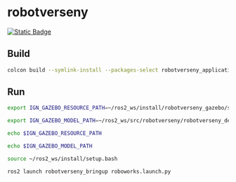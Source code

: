 # robotverseny

[![Static Badge](https://img.shields.io/badge/ROS_2-Humble-34aec5)](https://docs.ros.org/en/humble/)

## Build

``` bash
colcon build --symlink-install --packages-select robotverseny_application robotverseny_description robotverseny_bringup robotverseny_gazebo 
```

## Run


``` bash
export IGN_GAZEBO_RESOURCE_PATH=~/ros2_ws/install/robotverseny_gazebo/share/robotverseny_gazebo/worlds:~/ros2_ws/install/robotverseny_description/share:${IGN_GAZEBO_RESOURCE_PATH}
```

``` bash
export IGN_GAZEBO_MODEL_PATH=~/ros2_ws/src/robotverseny/robotverseny_description/models:${IGN_GAZEBO_MODEL_PATH}
```

``` bash 
echo $IGN_GAZEBO_RESOURCE_PATH
```

``` bash 
echo $IGN_GAZEBO_MODEL_PATH
```

``` bash
source ~/ros2_ws/install/setup.bash
```

``` bash
ros2 launch robotverseny_bringup roboworks.launch.py
```